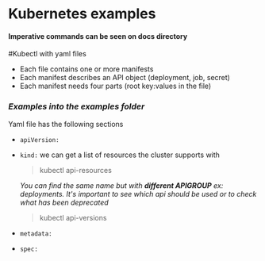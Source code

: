 # Kubernetes examples
#### Imperative commands can be seen on docs directory

#Kubectl with yaml files
- Each file contains one or more manifests
- Each manifest describes an API object (deployment, job, secret)
- Each manifest needs four parts (root key:values in the file)

### _Examples into the examples folder_

Yaml file has the following sections

- `apiVersion:`
- `kind:`
  we can get a list of resources the cluster supports with
  > kubectl api-resources
  
    _You can find the same name but with **different APIGROUP** ex: deployments. 
  It's important to see which api should be used or to check what has been deprecated_
  > kubectl api-versions
  
- `metadata:`
- `spec:`

